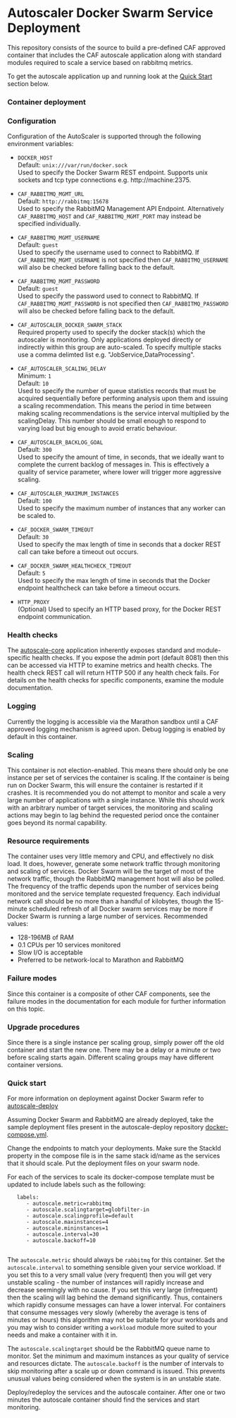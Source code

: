 # Autoscaler Docker Swarm Service Deployment

This repository consists of the source to build a pre-defined CAF approved
container that includes the CAF autoscale application along with
standard modules required to scale a service based on rabbitmq metrics.

To get the autoscale application up and running look at the [Quick Start](#quick-start) section below.


### Container deployment

### Configuration

Configuration of the AutoScaler is supported through the following environment variables:

 - `DOCKER_HOST`  
    Default: `unix:///var/run/docker.sock`  
    Used to specify the Docker Swarm REST endpoint.  Supports unix sockets and tcp type connections e.g. http://machine:2375.

 - `CAF_RABBITMQ_MGMT_URL`  
    Default: `http://rabbitmq:15678`  
     Used to specify the RabbitMQ Management API Endpoint.  Alternatively `CAF_RABBITMQ_HOST` and `CAF_RABBITMQ_MGMT_PORT` may instead be specified individually.

 - `CAF_RABBITMQ_MGMT_USERNAME`  
    Default: `guest`  
    Used to specify the username used to connect to RabbitMQ.  If `CAF_RABBITMQ_MGMT_USERNAME` is not specified then `CAF_RABBITMQ_USERNAME` will also be checked before falling back to the default.

 - `CAF_RABBITMQ_MGMT_PASSWORD`  
    Default: `guest`  
    Used to specify the password used to connect to RabbitMQ.  If `CAF_RABBITMQ_MGMT_PASSWORD` is not specified then `CAF_RABBITMQ_PASSWORD` will also be checked before falling back to the default.

 - `CAF_AUTOSCALER_DOCKER_SWARM_STACK`  
    Required property used to specify the docker stack(s) which the autoscaler is monitoring.  Only applications deployed directly or indirectly within this group are auto-scaled.
    To specify multiple stacks use a comma delimted list e.g. "JobService,DataProcessing".

 - `CAF_AUTOSCALER_SCALING_DELAY`  
    Minimum: `1`  
    Default: `10`  
    Used to specify the number of queue statistics records that must be acquired sequentially before performing analysis upon them and issuing a scaling recommendation. This means the period in time between making scaling recommendations is the service interval multiplied by the scalingDelay. This number should be small enough to respond to varying load but big enough to avoid erratic behaviour.

 - `CAF_AUTOSCALER_BACKLOG_GOAL`  
    Default: `300`  
    Used to specify the amount of time, in seconds, that we ideally want to complete the current backlog of messages in. This is effectively a quality of service parameter, where lower will trigger more aggressive scaling.

 - `CAF_AUTOSCALER_MAXIMUM_INSTANCES`  
    Default: `100`  
    Used to specify the maximum number of instances that any worker can be scaled to.

 - `CAF_DOCKER_SWARM_TIMEOUT`  
    Default: `30`  
    Used to specify the max length of time in seconds that a docker REST call can take before a timeout out occurs.  

 -  `CAF_DOCKER_SWARM_HEALTHCHECK_TIMEOUT`  
    Default: `5`  
    Used to specify the max length of time in seconds that the Docker endpoint healthcheck can take before a timeout occurs.

 - `HTTP_PROXY`  
    (Optional)
    Used to specify an HTTP based proxy, for the Docker REST endpoint communication. 

### Health checks

The [autoscale-core](https://github.com/Autoscaler/autoscaler/tree/develop/autoscale-core) application inherently exposes standard and
module-specific health checks. If you expose the admin port (default 8081)
then this can be accessed via HTTP to examine metrics and health checks.
The health check REST call will return HTTP 500 if any health check fails.
For details on the health checks for specific components, examine the module
documentation.


### Logging

Currently the logging is accessible via the Marathon sandbox until a CAF
approved logging mechanism is agreed upon. Debug logging is enabled by default
in this container.


### Scaling

This container is not election-enabled. This means there should only be one
instance per set of services the container is scaling. If the container is
being run on Docker Swarm, this will ensure the container is restarted if it
crashes. It is recommended you do not attempt to monitor and scale a very
large number of applications with a single instance. While this should work
with an arbitrary number of target services, the monitoring and scaling
actions may begin to lag behind the requested period once the container goes
beyond its normal capability.


### Resource requirements

The container uses very little memory and CPU, and effectively no disk load.
It does, however, generate some network traffic through monitoring and scaling
of services. Docker Swarm will be the target of most of the network traffic, though
the RabbitMQ management host will also be polled. The frequency of the traffic
depends upon the number of services being monitored and the service template
requested frequency. Each individual network call should be no more than a
handful of kilobytes, though the 15-minute scheduled refresh of all Docker swarm
services may be more if Docker Swarm is running a large number of services.
Recommended values:

- 128-196MB of RAM
- 0.1 CPUs per 10 services monitored
- Slow I/O is acceptable
- Preferred to be network-local to Marathon and RabbitMQ


### Failure modes

Since this container is a composite of other CAF components, see the failure
modes in the documentation for each module for further information on this
topic.


### Upgrade procedures

Since there is a single instance per scaling group, simply power off the old
container and start the new one. There may be a delay or a minute or two before
scaling starts again. Different scaling groups may have different container
versions.


### Quick start

For more information on deployment against Docker Swarm refer to [autoscale-deploy](https://github.com/Autoscaler/autoscaler-deploy/)

Assuming Docker Swarm and RabbitMQ are already deployed, take the sample
deployment files present in the autoscale-deploy repository [docker-compose.yml](https://github.com/Autoscaler/autoscaler-deploy/tree/develop/docker-compose.yml). 

Change the endpoints to match your deployments. Make sure the StackId property in the compose file is in the same stack id/name as the services that it should scale. Put the deployment files on your swarm node. 

For each of the services to scale its docker-compose template must be updated to
include labels such as the following:

```
   labels:
      - autoscale.metric=rabbitmq
      - autoscale.scalingtarget=globfilter-in
      - autoscale.scalingprofile=default
      - autoscale.maxinstances=4
      - autoscale.mininstances=1
      - autoscale.interval=30
      - autoscale.backoff=10
    
```

The `autoscale.metric` should always be `rabbitmq` for this container.
Set the `autoscale.interval` to something sensible given your service workload.
If you set this to a very small value (very frequent) then you will get very
unstable scaling - the number of instances will rapidly increase and decrease
seemingly with no cause. If you set this very large (infrequent) then the
scaling will lag behind the demand significantly. Thus, containers which
rapidly consume messages can have a lower interval. For containers that
consume messages very slowly (whereby the average is tens of minutes or hours)
this algorithm may not be suitable for your workloads and you may wish to
consider writing a `workload` module more suited to your needs and make a
container with it in.

The `autoscale.scalingtarget` should be the RabbitMQ queue name to monitor.
Set the minimum and maximum instances as your quality of service and resources
dictate. The `autoscale.backoff` is the number of intervals to skip monitoring
after a scale up or down command is issued. This prevents unusual values
being considered when the system is in an unstable state.

Deploy/redeploy the services and the autoscale container. After one or two
minutes the autoscale container should find the services and start monitoring.
